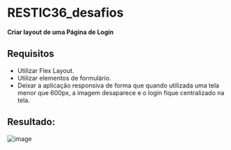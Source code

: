 # RESTIC36_desafios
**Criar layout de uma Página de Login**
## Requisitos
* Utilizar Flex Layout.
* Utilizar elementos de formulário.
* Deixar a aplicação responsiva de forma que quando utilizada uma tela menor que 600px, a imagem desaparece e o login fique centralizado na tela.

## Resultado: 
![image](https://github.com/user-attachments/assets/e01119a7-531a-40f8-975b-55e98d228742)
